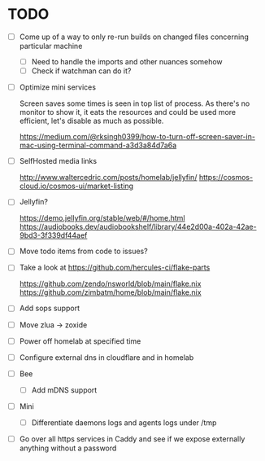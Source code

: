 # TODO

- [ ] Come up of a way to only re-run builds on changed files concerning particular machine
  - [ ] Need to handle the imports and other nuances somehow
  - [ ] Check if watchman can do it?

- [ ] Optimize mini services

  Screen saves some times is seen in top list of process. As there's no monitor to show it, it eats the resources and could be used more efficient, let's disable as much as possible.
  
  https://medium.com/@rksingh0399/how-to-turn-off-screen-saver-in-mac-using-terminal-command-a3d3a84d7a6a

- [ ] SelfHosted media links

  http://www.waltercedric.com/posts/homelab/jellyfin/
  https://cosmos-cloud.io/cosmos-ui/market-listing

- [ ] Jellyfin?

  https://demo.jellyfin.org/stable/web/#/home.html
  https://audiobooks.dev/audiobookshelf/library/44e2d00a-402a-42ae-9bd3-3f339df44aef

- [ ] Move todo items from code to issues?
- [ ] Take a look at https://github.com/hercules-ci/flake-parts

  https://github.com/zendo/nsworld/blob/main/flake.nix
  https://github.com/zimbatm/home/blob/main/flake.nix

- [ ] Add sops support
- [ ] Move zlua -> zoxide
- [ ] Power off homelab at specified time
- [ ] Configure external dns in cloudflare and in homelab
- [ ] Bee
  - [ ] Add mDNS support
- [ ] Mini
  - [ ] Differentiate daemons logs and agents logs under /tmp
- [ ] Go over all https services in Caddy and see if we expose externally anything without a password
